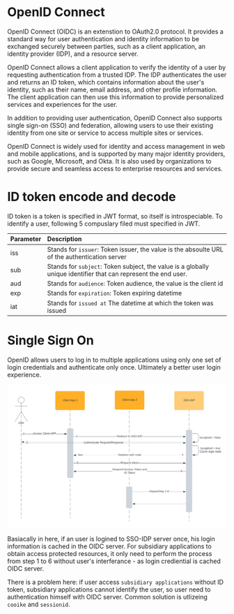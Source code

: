 # OpenID Connect
OpenID Connect (OIDC) is an extenstion to OAuth2.0 protocol. It provides a standard way for user authentication and identity information to be exchanged securely between parties, such as a client application, an identity provider (IDP), and a resource server.

OpenID Connect allows a client application to verify the identity of a user by requesting authentication from a trusted IDP. The IDP authenticates the user and returns an ID token, which contains information about the user's identity, such as their name, email address, and other profile information. The client application can then use this information to provide personalized services and experiences for the user.

In addition to providing user authentication, OpenID Connect also supports single sign-on (SSO) and federation, allowing users to use their existing identity from one site or service to access multiple sites or services.

OpenID Connect is widely used for identity and access management in web and mobile applications, and is supported by many major identity providers, such as Google, Microsoft, and Okta. It is also used by organizations to provide secure and seamless access to enterprise resources and services.

# ID token encode and decode
ID token is a token is specified in JWT format, so itself is introspeciable. To identify a user, following 5 compuslary filed must specified in JWT.

| Parameter |      Description             |
|-----------|:-----------------------------|
| iss       | Stands for `issuer`: Token issuer, the value is the absoulte URL of the authentication server  |
| sub       | Stands for `subject`: Token subject, the value is a globally unique identifier that can represent the end user. |
| aud       | Stands for `audience`: Token audience, the value is the client id |
| exp       | Stands for `expiration`: Token expiring datetime |
| iat       | Stands for `issued at` The datetime at which the token was issued |

# Single Sign On
OpenID allows users to log in to multiple applications using only one set of login credentials and authenticate only once. Ultimately a better user login experience.

![](./Assets/SSO.svg)

Basiacally in here, if an user is logined to SSO-IDP server once, his login information is cached in the OIDC server. For subsidiary applications to obtain access protected resources, it only need to perform the process from step 1 to 6 without user's interferance - as login crediential is cached OIDC server.

There is a problem here: if user access `subsidiary applications` without ID token, subsidiary applications cannot identify the user, so user need to authentication himself with OIDC server. Common solution is utlizeing `cooike` and `sessionid`.